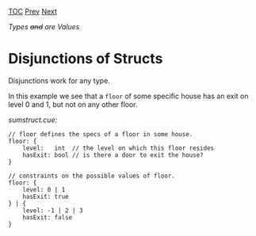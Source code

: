[TOC](Readme.md) [Prev](defaults.md) [Next](numbers.md)

_Types ~~and~~ are Values_

# Disjunctions of Structs

Disjunctions work for any type.

In this example we see that a `floor` of some specific house
has an exit on level 0 and 1, but not on any other floor.

<!-- CUE editor -->
_sumstruct.cue:_
```
// floor defines the specs of a floor in some house.
floor: {
    level:   int  // the level on which this floor resides
    hasExit: bool // is there a door to exit the house?
}

// constraints on the possible values of floor.
floor: {
    level: 0 | 1
    hasExit: true
} | {
    level: -1 | 2 | 3
    hasExit: false
}
```
